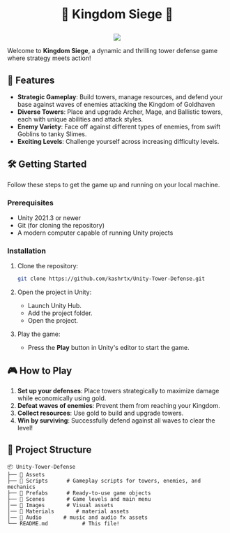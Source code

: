 # <p align="center">👑 Kingdom Siege 🏰</p>

<p align="center"><img src=https://github.com/user-attachments/assets/efb1bac2-949b-43a2-a24c-f14ee75b1652></p>

Welcome to **Kingdom Siege**, a dynamic and thrilling tower defense game where strategy meets action!

## 🚀 Features

- **Strategic Gameplay**: Build towers, manage resources, and defend your base against waves of enemies attacking the Kingdom of Goldhaven
- **Diverse Towers**: Place and upgrade Archer, Mage, and Ballistic towers, each with unique abilities and attack styles.
- **Enemy Variety**: Face off against different types of enemies, from swift Goblins to tanky Slimes.
- **Exciting Levels**: Challenge yourself across increasing difficulty levels.

## 🛠️ Getting Started

Follow these steps to get the game up and running on your local machine.

### Prerequisites

- Unity 2021.3 or newer
- Git (for cloning the repository)
- A modern computer capable of running Unity projects

### Installation

1. Clone the repository:
   ```bash
   git clone https://github.com/kashrtx/Unity-Tower-Defense.git
   ```
2. Open the project in Unity:
   - Launch Unity Hub.
   - Add the project folder.
   - Open the project.

3. Play the game:
   - Press the **Play** button in Unity's editor to start the game.

## 🎮 How to Play

1. **Set up your defenses**: Place towers strategically to maximize damage while economically using gold.
2. **Defeat waves of enemies**: Prevent them from reaching your Kingdom.
3. **Collect resources**: Use gold to build and upgrade towers.
4. **Win by surviving**: Successfully defend against all waves to clear the level!

## 📂 Project Structure

```plaintext
📦 Unity-Tower-Defense
├── 📁 Assets
├── 📁 Scripts      # Gameplay scripts for towers, enemies, and mechanics
├── 📁 Prefabs      # Ready-to-use game objects
├── 📁 Scenes       # Game levels and main menu
│── 📁 Images       # Visual assets
│── 📁 Materials       # material assets
│── 📁 Audio       # music and audio fx assets 
└── README.md           # This file!
```


